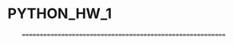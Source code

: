 # PYTHON_HW_1

        
        =========================================================

    
    
